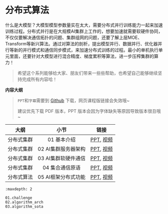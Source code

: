 <!--Copyright © ZOMI 适用于[License](https://github.com/chenzomi12/DeepLearningSystem)版权许可-->

# 分布式算法

什么是大模型？大模型模型参数量实在太大，需要分布式并行训练能力一起来加速训练过程。分布式并行是在大规模AI集群上工作的，想要加速就需要软硬件协同，不仅仅要解决通信拓扑的问题、集群组网的问题，还要了解上层MOE、Transform等新兴算法。通过对算法的剖析，提出模型并行、数据并行、优化器并行等新的并行模式和通信同步模式，来加速分布式训练的过程。最小的单机执行单元里面，还要针对大模型进行混合精度、梯度累积等算法，进一步压榨集群的算力！

> 希望这个系列能够给大家、朋友们带来一些些帮助，也希望自己能够继续坚持完成所有内容哈！

**内容大纲**

> `PPT`和`字幕`需要到 [Github](https://github.com/chenzomi12/DeepLearningSystem) 下载，网页课程版链接会失效哦~
>
> 建议优先下载 PDF 版本，PPT 版本会因为字体缺失等原因导致版本很丑哦~

| 大纲 | 小节 | 链接|
|:--:|:--:|:--:|
| 分布式集群 | 01 基本介绍 | [PPT](./01.introduction.pdf), [视频](https://www.bilibili.com/video/BV1ge411L7mi/) |
| 分布式集群 | 02 AI集群服务器架构| [PPT](./02.architecture.pdf), [视频](https://www.bilibili.com/video/BV1fg41187rc/) |
| 分布式集群 | 03 AI集群软硬件通信| [PPT](./03.communication.pdf), [视频](https://www.bilibili.com/video/BV14P4y1S7u4/) |
| 分布式集群 | 04 集合通信原语 | [PPT](./04.primitive.pdf), [视频](https://www.bilibili.com/video/BV1te4y1e7vz/) |
| 分布式算法 | 05 AI框架分布式功能| [PPT](./05.system.pdf), [视频](https://www.bilibili.com/video/BV1n8411s7f3/) |

```toc
:maxdepth: 2

01.challenge
02.algorithm_arch
03.algorithm_sota
```